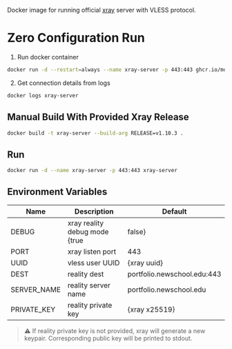 Docker image for running official [xray](https://github.com/XTLS/Xray-core) server with VLESS protocol.

# Zero Configuration Run
1. Run docker container
```bash
docker run -d --restart=always --name xray-server -p 443:443 ghcr.io/mullakhmetov/mullakhmetov/xray-server:latest
```
2. Get connection details from logs
```bash
docker logs xray-server
```

## Manual Build With Provided Xray Release
```bash
docker build -t xray-server --build-arg RELEASE=v1.10.3 .
```

## Run
```bash
docker run -d --name xray-server -p 443:443 xray-server
```

## Environment Variables
| Name | Description | Default |
| ---- | ----------- | ------- |
|DEBUG|xray reality debug mode {true|false}|true|
|PORT|xray listen port|443|
|UUID|vless user UUID|{xray uuid}|
|DEST|reality dest|portfolio.newschool.edu:443|
|SERVER_NAME|reality server name|portfolio.newschool.edu|
|PRIVATE_KEY|reality private key|{xray x25519}|

> :warning: If reality private key is not provided, xray will generate a new keypair. Corresponding public key will be printed to stdout.
